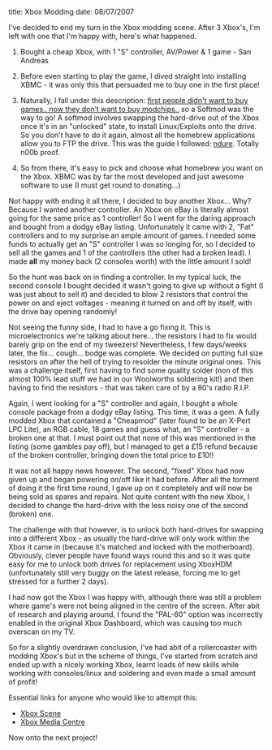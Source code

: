 title: Xbox Modding
date: 08/07/2007

I've decided to end my turn in the Xbox modding scene. After 3 Xbox's, I'm left
with one that I'm happy with, here's what happened.

1.  Bought a cheap Xbox, with 1 "S" controller, AV/Power & 1 game - San
    Andreas

2.  Before even starting to play the game, I dived straight into
    installing XBMC - it was only this that persuaded me to buy one in
    the first place!

3.  Naturally, I fall under this description: [first people didn't want to buy
    games.. now they don’t want to buy modchips..][1]
    so a Softmod was the way to go! A softmod involves swapping the
    hard-drive out of the Xbox once it's in an "unlocked" state, to
    install Linux/Exploits onto the drive. So you don't have to do it
    again, almost all the homebrew applications allow you to FTP the
    drive. This was the guide I followed: [ndure][2]. Totally n00b proof.

4.  So from there, it's easy to pick and choose what homebrew you want
    on the Xbox. XBMC was by far the most developed and just awesome
    software to use (I must get round to donating...)

Not happy with ending it all there, I decided to buy another Xbox...  Why?
Because I wanted another controller. An Xbox on eBay is literally almost going
for the same price as 1 controller! So I went for the daring approach and bought
from a dodgy eBay listing. Unfortunately it came with 2, "Fat" controllers and
to my surprise an ample amount of games. I needed some funds to actually get an
"S" controller I was so longing for, so I decided to sell all the games and 1 of
the controllers (the other had a broken lead). I made **all** my money back (2
consoles worth) with the little amount I sold!

So the hunt was back on in finding a controller. In my typical luck, the second
console I bought decided it wasn't going to give up without a fight (I was just
about to sell it) and decided to blow 2 resistors that control the power on and
eject voltages - meaning it turned on and off by itself, with the drive bay
opening randomly!

Not seeing the funny side, I had to have a go fixing it. This is
microelectronics we're talking about here... the resistors I had to fix would
barely grip on the end of my tweezers! Nevertheless, I few days/weeks later, the
fix... cough... bodge was complete. We decided on putting full size resistors on
after the hell of trying to resolder the minute original ones. This was a
challenge itself, first having to find some quality solder (non of this almost
100% lead stuff we had in our Woolworths soldering kit!) and then having to find
the resistors - that was taken care of by a 80's radio R.I.P.

Again, I went looking for a "S" controller and again, I bought a whole console
package from a dodgy eBay listing. This time, it was a gem. A fully modded Xbox
that contained a "Cheapmod" (later found to be an X-Pert LPC Lite), an RGB
cable, 18 games and guess what, an "S" controller - a broken one at that. I must
point out that none of this was mentioned in the listing (some gambles pay off),
but I managed to get a £15 refund because of the broken controller, bringing
down the total price to £10!!

It was not all happy news however. The second, "fixed" Xbox had now given up and
began powering on/off like it had before. After all the torment of doing it the
first time round, I gave up on it completely and will now be being sold as
spares and repairs. Not quite content with the new Xbox, I decided to change the
hard-drive with the less noisy one of the second (broken) one.

The challenge with that however, is to unlock both hard-drives for swapping into
a different Xbox - as usually the hard-drive will only work within the Xbox it
came in (because it's matched and locked with the motherboard). Obviously,
clever people have found ways round this and so it was quite easy for me to
unlock both drives for replacement using XboxHDM (unfortunately still very buggy
on the latest release, forcing me to get stressed for a further 2 days).

I had now got the Xbox I was happy with, although there was still a problem
where game's were not being aligned in the centre of the screen.  After abit of
research and playing around, I found the "PAL-60" option was incorrectly enabled
in the original Xbox Dashboard, which was causing too much overscan on my TV.

So for a slightly overdrawn conclusion, I've had abit of a rollercoaster with
modding Xbox's but in the scheme of things, I've started from scratch and ended
up with a nicely working Xbox, learnt loads of new skills while working with
consoles/linux and soldering and even made a small amount of profit!

Essential links for anyone who would like to attempt this:

* [Xbox Scene](http://www.xbox-scene.com/)
* [Xbox Media Centre](http://www.xboxmediacenter.com/)

Now onto the next project!

  [1]: http://forums.xbox-scene.com/index.php?showtopic=231250
  [2]: http://forums.xbox-scene.com/index.php?showtopic=496263 "Ndure Guide"
